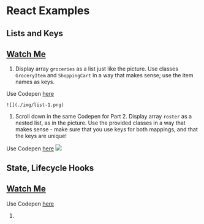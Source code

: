 # React Examples

## Lists and Keys

## [Watch Me]()



1. Display array ```groceries``` as a list just like the picture. Use classes ```GroceryItem``` and ```ShoppingCart``` in a way that makes sense; use the item names as keys.

Use Codepen [here](https://codepen.io/rick-shar/pen/xdeQxQ)
	
	![](./img/list-1.png)

1. Scroll down in the same Codepen for Part 2. Display array ```roster``` as a nested list, as in the picture. Use the provided classes in a way that makes sense - make sure that you use keys for both mappings, and that the keys are unique!

Use Codepen [here](https://codepen.io/rick-shar/pen/JNVejw)
	![](./img/list-2.png)

## State, Lifecycle Hooks

## [Watch Me]()

Use Codepen [here]()

1. 
